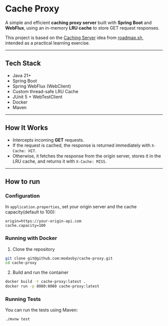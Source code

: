 # Cache Proxy

A simple and efficient **caching proxy server** built with **Spring Boot** and **WebFlux**, using an in-memory **LRU cache** to store GET request responses.

This project is based on the [Caching Server](https://roadmap.sh/projects/caching-server) idea from [roadmap.sh](https://roadmap.sh/), intended as a practical learning exercise.

---

## Tech Stack

- Java 21+
- Spring Boot
- Spring WebFlux (WebClient)
- Custom thread-safe LRU Cache
- JUnit 5 + WebTestClient
- Docker
- Maven

---

## How It Works

- Intercepts incoming **GET** requests.
- If the request is cached, the response is returned immediately with `X-Cache: HIT`.
- Otherwise, it fetches the response from the origin server, stores it in the LRU cache, and returns it with `X-Cache: MISS`.

---

## How to run

### Configuration

In `application.properties`, set your origin server and the cache capacity(default to 100):

```properties
origin=https://your-origin-api.com
cache.capacity=100
```

### Running with Docker

1. Clone the repository
```bash
git clone git@github.com:modasby/cache-proxy.git
cd cache-proxy
```

2. Build and run the container
```bash
docker build -t cache-proxy:latest .
docker run -p 8080:8080 cache-proxy:latest
```
### Running Tests

You can run the tests using Maven:

```bash
./mvnw test
```




